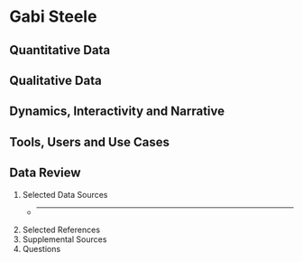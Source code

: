 # Gabi Steele

## Quantitative Data

## Qualitative Data

## Dynamics, Interactivity and Narrative

## Tools, Users and Use Cases


## Data Review
1. Selected Data Sources
    - ____
2. Selected References
3. Supplemental Sources
4. Questions